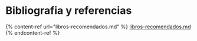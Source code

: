 # Bibliografia y referencias

{% content-ref url="libros-recomendados.md" %}
[libros-recomendados.md](libros-recomendados.md)
{% endcontent-ref %}


